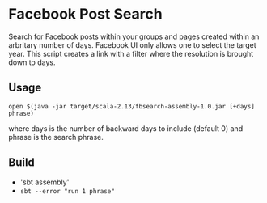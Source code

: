 # Facebook Post Search

Search for Facebook posts within your groups and pages created within an arbritary number of days.
Facebook UI only allows one to select the target year. This script creates a link with a filter 
where the resolution is brought down to days.

## Usage
`open $(java -jar target/scala-2.13/fbsearch-assembly-1.0.jar [+days] phrase)` 

where days is the number of backward days to include (default 0) and phrase is the search phrase.

## Build

- 'sbt assembly'
- `sbt --error "run 1 phrase"`


